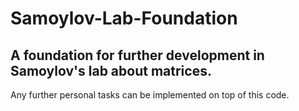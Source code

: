 # Samoylov-Lab-Foundation

## A foundation for further development in Samoylov's lab about matrices.
Any further personal tasks can be implemented on top of this code.
